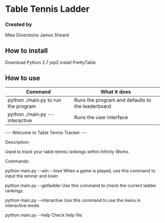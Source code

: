 # Table Tennis Ladder

### Created by
Mike Silverstone
James Sheard

## How to install

Download Python 2.7
pip2 install PrettyTable

## How to use

|Command|What it does|
|-|-|
|python ./main.py to run the program| Runs the program and defaults to the leaderboard|
|python ./main.py --interactive| Runs the user interface|


--- Welcome to Table Tennis Tracker ---

Description:

Used to track your table tennis rankings within Infinity Works.

Commands:

python main.py --win <name> --lose <name>
When a game is played, use this command to input the winner and loser.


python main.py --getladder
Use this command to check the current ladder rankings.


python main.py --interactive
Use this command to use the menu in interactive mode.


python main.py --help
Check help file.
